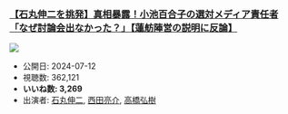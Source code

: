 ### [【石丸伸二を挑発】真相暴露！小池百合子の選対メディア責任者「なぜ討論会出なかった？」【蓮舫陣営の説明に反論】](https://www.youtube.com/watch?v=G0sBGfRyWXA)
[![](https://img.youtube.com/vi/G0sBGfRyWXA/sddefault.jpg)](https://www.youtube.com/watch?v=G0sBGfRyWXA)
-   公開日: 2024-07-12
-   視聴数: 362,121
-   **いいね数: 3,269**
-   出演者: [石丸伸二](/rehacq_fan/people/石丸伸二 "wikilink"), [西田亮介](/rehacq_fan/people/西田亮介 "wikilink"), [高橋弘樹](/rehacq_fan/people/高橋弘樹 "wikilink")
